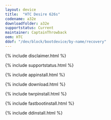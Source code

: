 ```yaml
---
layout: device
title:  "HTC Desire 626s"
codename: a32e
downloadfolder: a32e
supportstatus: Current
maintainer: CaptainThrowback
oem: HTC
ddof: "/dev/block/bootdevice/by-name/recovery"
---
```


{% include disclaimer.html %}

{% include supportstatus.html %}

{% include appinstall.html %}

{% include download.html %}

{% include twrpinstall.html %}

{% include fastbootinstall.html %}

{% include ddinstall.html %}
